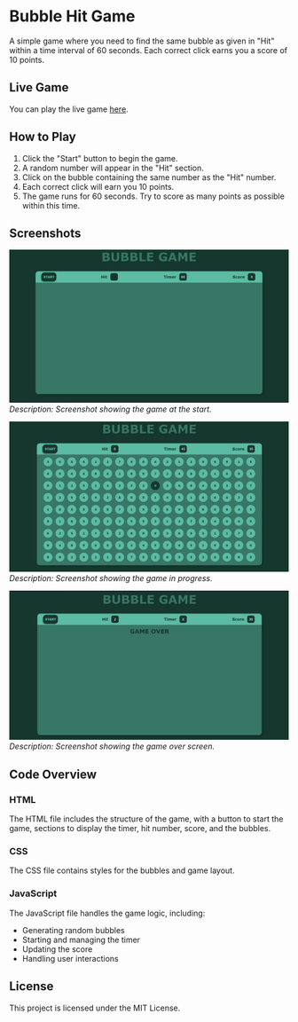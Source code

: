 # Bubble Hit Game

A simple game where you need to find the same bubble as given in "Hit" within a time interval of 60 seconds. Each correct click earns you a score of 10 points.

## Live Game

You can play the live game [here](https://aroult-govinda.github.io/Bubble-Game/).

## How to Play

1. Click the "Start" button to begin the game.
2. A random number will appear in the "Hit" section.
3. Click on the bubble containing the same number as the "Hit" number.
4. Each correct click will earn you 10 points.
5. The game runs for 60 seconds. Try to score as many points as possible within this time.

## Screenshots

![Game Start](./start.png)
*Description: Screenshot showing the game at the start.*

![In-game](./progress.png)
*Description: Screenshot showing the game in progress.*

![Game Over](./Game_over.png)
*Description: Screenshot showing the game over screen.*

## Code Overview

### HTML
The HTML file includes the structure of the game, with a button to start the game, sections to display the timer, hit number, score, and the bubbles.

### CSS
The CSS file contains styles for the bubbles and game layout.

### JavaScript
The JavaScript file handles the game logic, including:
- Generating random bubbles
- Starting and managing the timer
- Updating the score
- Handling user interactions

## License

This project is licensed under the MIT License.

